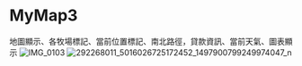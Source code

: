 # MyMap3
地圖顯示、各牧場標記、當前位置標記、南北路徑，貸款資訊、當前天氣、圖表顯示
![IMG_0103](https://user-images.githubusercontent.com/71810019/178667176-eb064337-ff40-4950-8c10-2078f2c78be3.png)
![292268011_5016026725172452_1497900799249974047_n](https://user-images.githubusercontent.com/71810019/178669328-ac5b595b-7f7d-416b-8754-b4ad4cbae3da.jpg)
